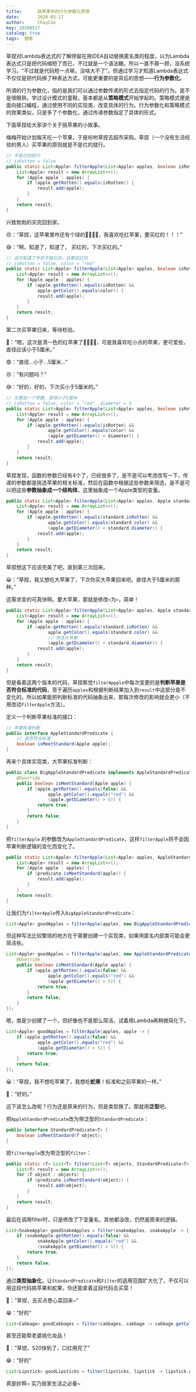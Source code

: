 ```yaml
---
title:      挑苹果中的行为参数化思想
date:       2020-05-17
author:     ChayCao
key: 20200517
catalog: true
tags:  随笔
---
```


草捏对Lambda表达式的了解停留在用IDEA自动替换匿名类的程度，以为Lambda表达式只是把代码缩短了而已，不过就是一个语法糖。所以一直不屑一顾，没系统学习。“不过就是代码短一点嘛，没啥大不了”。但通过学习才知道Lambda表达式不仅仅是把代码换了种表达方式，可能更重要的是背后的思想——**行为参数化**。

所谓的行为参数化，指的是我们可以通过参数传递的形式去指定代码的行为。是不是很眼熟，学过设计模式的童鞋，基本都是从**策略模式**开始学起的。策略模式便是面向接口编程，通过使用不同的实现类，改变具体的行为。行为参数化和策略模式的效果类似，只是多了个参数化，通过传递参数指定了具体的形式。

下面草捏给大家讲个关于挑苹果的小故事。

梅梅开始计划每天吃一个苹果，于是吩咐草捏去超市采购。草捏（一个没有生活经验的男人）买苹果的原则就是不是烂的就行。

```java
// 不是烂的就行
// isRotten = false
public static List<Apple> filterApple(List<Apple> apples, boolean isRotten) {
    List<Apple> result = new ArrayList<>();
    for (Apple apple : apples) {
        if (apple.getRotten().equals(isRotten)) {
            result.add(apple);
        }
    }
    return result;
}
```

兴致勃勃的买完回到家。

😠：“草捏，这苹果里咋还有个绿的🍎🍎🍎🍏，我喜欢吃红苹果，要买红的！！！”

😅：“啊，知道了，知道了， 买红的，下次买红的。”

```Java
// 这次知道了不仅不是烂的，还要买红的
// isRotten = false, color = "red"
public static List<Apple> filterApple(List<Apple> apples, boolean isRotten, boolean color) {
    List<Apple> result = new ArrayList<>();
    for (Apple apple : apples) {
        if (apple.getRotten().equals(isRotten) &&
            apple.getColor().equals(color)) {
            result.add(apple);
        }
    }
    return result;
}
```

第二次买苹果归来，等待检验。

🙂：“嗯，这次是清一色的红苹果了🍎🍎🍎🍎，可是我喜欢吃小点的苹果，更可爱些，直径应该小于5厘米。”

😨：“直径...小于...5厘米...”

😠：“有问题吗？”

😅：“好的，好的，下次买小于5厘米的。”

```java
// 又要加一个参数，直径小于5厘米
// isRotten = false, color = "red", diameter = 5
public static List<Apple> filterApple(List<Apple> apples, boolean isRotten, boolean color, double diameter) {
    List<Apple> result = new ArrayList<>();
    for (Apple apple : apples) {
        if (apple.getRotten().equals(isRotten) &&
                apple.getColor().equals(color) &&
                (apple.getDiameter() < diameter)) {
            result.add(apple);
        }
    }
    return result;
}
```

草捏发现，函数的参数已经有4个了，已经很多了，是不是可以考虑改写一下，传递的参数都是挑选苹果的相关标准，然后在函数中根据这些参数来筛选，是不是可以把这些**参数抽象成一个结构体**，这里抽象成一个Apple类型的变量。

```java
public static List<Apple> filterApple(List<Apple> apples, Apple standard) {
    List<Apple> result = new ArrayList<>();
    for (Apple apple : apples) {
        if (apple.getRotten().equals(standard.isRotten) &&
                apple.getColor().equals(standard.color) &&
                (apple.getDiameter() < standard.diameter)) {
            result.add(apple);
        }
    }
    return result;
}
```

草捏想这下应该完美了吧，直到第三次回来。

😀：“草捏，我又想吃大苹果了，下次你买大苹果回来吧。直径大于5厘米的那种。”

这需求变的可真快啊。要大苹果，那就是修改`<`为`>`，简单！

```java
public static List<Apple> filterApple(List<Apple> apples, Apple standard) {
    List<Apple> result = new ArrayList<>();
    for (Apple apple : apples) {
        if (apple.getRotten().equals(standard.isRotten) &&
                apple.getColor().equals(standard.color) &&
                // 筛选大苹果
                (apple.getDiameter() > standard.diameter)) {
            result.add(apple);
        }
    }
    return result;
}
```

但是看着这两个版本的代码，草捏察觉`filterAppple`中每次变更的是**判断苹果是否符合标准的代码**，至于遍历`apples`和根据判断结果加入到`result`中这部分是不变化的。所以如果能把判断标准的代码抽象出来，那每次修改的影响就会更小（不用改动`filterApple`方法）。

定义一个判断苹果标准的接口：

```java
// 苹果标准判断
public interface AppleStandardPredicate {
    // 是否符合标准
    boolean isMeetStandard(Apple apple);
}
```

再来个具体实现类，大苹果标准判断：

```java
public class BigAppleStandardPredicate implements AppleStandardPredicate {
    @Override
    public boolean isMeetStandard(Apple apple) {
        if (apple.getRotten().equals(false) &&
                apple.getColor().equals("red") &&
                (apple.getDiameter() > 5)) {
            return true;
        }
        return false;
    }
}
```

把`filterApple` 的参数改为`AppleStandardPredicate`，这样`filterApple`将不会因苹果判断逻辑的变化而变化了。

```java
public static List<Apple> filterApple(List<Apple> apples, AppleStandardPredicate predicate) {
    List<Apple> result = new ArrayList<>();
    for (Apple apple : apples) {
        if (predicate.isMeetStandard(apple)) {
            result.add(apple);
        }
    }
    return result;
}
```

让我们为`filterApple`传入`BigAppleStandardPredicate`：

```java
List<Apple> goodApples = filterApple(apples, new BigAppleStandardPredicate());
```

但这种写法比较繁琐的地方在于需要创建一个实现类，如果用匿名内部类可能会更简洁些。

```java
List<Apple> goodApples = filterApple(apples, new AppleStandardPredicate() {
    @Override
    public boolean isMeetStandard(Apple apple) {
        if (apple.getRotten().equals(false) &&
                apple.getColor().equals("red") &&
                (apple.getDiameter() > 5)) {
            return true;
        }
        return false;
    }
});
```

嗯，类是少创建了一个，但好像也不是那么简洁，试着用Lambda再稍微简化下。

```java
List<Apple> goodApples = filterApple(apples, apple -> {
    if (apple.getRotten().equals(false) &&
            apple.getColor().equals("red") &&
            (apple.getDiameter() > 5)) {
        return true;
    }
    return false;
});
```

😀：“草捏，我不想吃苹果了，我想吃**蛇果**！标准和之前苹果的一样。”

🤔：“好的。”

这下该怎么改呢？行为还是原来的行为，但是类型换了。那就用**泛型**吧。

把`AppleStandardPredicate`改为带泛型的`StandardPredicate`：

```java
public interface StandardPredicate<T> {
    boolean isMeetStandard(T object);
}
```
把`filterApple`改为带泛型的`filter`：
```java
public static <T> List<T> filter(List<T> objects, StandardPredicate<T> predicate) {
    List<T> result = new ArrayList<>();
    for (T object : objects) {
        if (predicate.isMeetStandard(object)) {
            result.add(object);
        }
    }
    return result;
}
```

最后在调用filter时，只是修改了下变量名，其他都没改，仍然是原来的逻辑。

```java
List<SnakeApple> goodSnakeApples = filter(snakeApples, snakeApple -> {
    if (snakeApple.getRotten().equals(false) &&
            snakeApple.getColor().equals("red") &&
            (snakeApple.getDiameter() > 5)) {
        return true;
    }
    return false;
});
```

通过**类型抽象化**，让`StandardPredicate`和`Filter`的适用范围扩大化了，不仅可以用这段代码挑苹果和蛇果，你还能拿着这段代码去买菜！

🥰：”草捏，去买点卷心菜回来~“

😁：“好的”

```java
List<Cabbage> goodCabbages = filter(cabbages, cabbage -> cabbage.getColor().equals("green"));
```

甚至还能帮老婆挑化妆品！

🥰：”草捏，520快到了，口红用完了“

😁：“好的”

```java
List<Lipstick> goodLipsticks = filter(lipsticks, lipstick -> lipstick.getPrice() > 500);
```

真是妙啊~ 实乃居家生活之必备~

